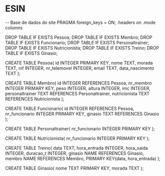 # ESIN
-- Base de dados do site
PRAGMA foreign_keys = ON;
.headers on
.mode columns

DROP TABLE IF EXISTS Pessoa;
DROP TABLE IF EXISTS Membro; 
DROP TABLE IF EXISTS Funcionario;
DROP TABLE IF EXISTS Personaltrainer;
DROP TABLE IF EXISTS Nutricionista;
DROP TABLE IF EXISTS Treino;
DROP TABLE IF EXISTS Ginasio;


CREATE TABLE Pessoa(
    id INTEGER PRIMARY KEY,
    nome TEXT,
    morada TEXT,
    nif INTEGER,
    nr_telemovel INTEGER,
    email TEXT,
    data_nascimento TEXT 
);

CREATE TABLE Membro(
    id INTEGER REFERENCES Pessoa,
    nr_membro INTEGER PRIMARY KEY,
    peso INTEGER,
    altura INTEGER,
    imc INTEGER,
    personaltrainer TEXT REFERENCES Personaltrainer,
    nutricionista TEXT REFERENCES Nutricionista
);

CREATE TABLE Funcionario(
    id INTEGER REFERENCES Pessoa,
    nr_funcionario INTEGER PRIMARY KEY,
    ginasio TEXT REFERENCES Ginasio
);

CREATE TABLE Personaltrainer(
    nr_funcionario INTEGER PRIMARY KEY
);

CREATE TABLE Nutricionista(
    nr_funcionario INTEGER PRIMARY KEY
);

CREATE TABLE Treino(
    data TEXT,
    hora_entrada INTEGER,
    hora_saida INTEGER,
    duracao_t INTEGER,
    ginasio NAME REFERENCES Ginasio,
    membro NAME REFERENCES Membro,
    PRIMARY KEY(data, hora_entrada)
);

CREATE TABLE Ginasio(
    nome TEXT PRIMARY KEY,
    morada TEXT
);
